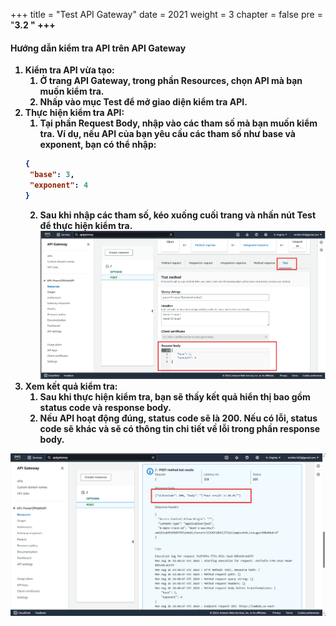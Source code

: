 +++
title = "Test API Gateway"
date = 2021
weight = 3
chapter = false
pre = "<b>3.2 <b>"
+++

#### Hướng dẫn kiểm tra API trên API Gateway
1. Kiểm tra API vừa tạo:
   1. Ở trang API Gateway, trong phần Resources, chọn API mà bạn muốn kiểm tra.
   2. Nhấp vào mục Test để mở giao diện kiểm tra API.
2. Thực hiện kiểm tra API:
   1. Tại phần Request Body, nhập vào các tham số mà bạn muốn kiểm tra. Ví dụ, nếu API của bạn yêu cầu các tham số như base và exponent, bạn có thể nhập:
    ```json
    {
     "base": 3,
     "exponent": 4
   }
    ```
   2. Sau khi nhập các tham số, kéo xuống cuối trang và nhấn nút Test để thực hiện kiểm tra.
![Find API Gateway](/images/3/13.png)
3. Xem kết quả kiểm tra:
   1. Sau khi thực hiện kiểm tra, bạn sẽ thấy kết quả hiển thị bao gồm status code và response body.
   2. Nếu API hoạt động đúng, status code sẽ là 200. Nếu có lỗi, status code sẽ khác và sẽ có thông tin chi tiết về lỗi trong phần response body.

![Find API Gateway](/images/3/14.png)